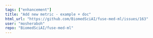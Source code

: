 ```yaml
---
tags: ["enhancement"]
title: "Add new metric - example + doc"
html_url: "https://github.com/BiomedSciAI/fuse-med-ml/issues/163"
user: "mosheraboh"
repo: "BiomedSciAI/fuse-med-ml"
---
```


